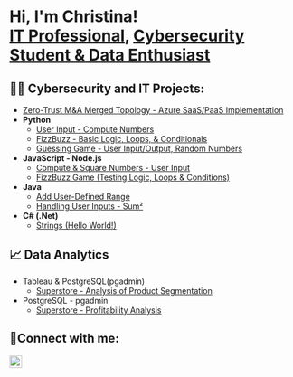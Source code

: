 <h1>Hi, I'm Christina! <br/><a href="https://www.linkedin.com/in/christinanjames/">IT Professional</a>, <a href="https://github.com/ChristinaJames1">Cybersecurity Student & Data Enthusiast</a>

<h2> 👩‍💻 Cybersecurity and IT Projects:</h2>

- [Zero-Trust M&A Merged Topology - Azure SaaS/PaaS Implementation](https://github.com/ChristinaJames1/Azure-Implementation)
- <b>Python</b>
  - [User Input - Compute Numbers](https://github.com/ChristinaJames1/Python-Compute-Numbers/blob/main/README.md)
  - [FizzBuzz - Basic Logic, Loops, & Conditionals](https://github.com/ChristinaJames1/Python-FizzBuzz/blob/main/README.md)
  - [Guessing Game - User Input/Output, Random Numbers](https://github.com/ChristinaJames1/Python---Numbers-Game/blob/main/README.md)
- <b>JavaScript - Node.js</b>
  - [Compute & Square Numbers - User Input ](https://github.com/ChristinaJames1/JavaScript---Compute-Numbers/blob/main/README.md)
  - [FizzBuzz Game (Testing Logic, Loops & Conditions)](https://github.com/ChristinaJames1/JavaScript-FizzBuzzGame/blob/main/README.md)
- <b>Java </b>
  - [Add User-Defined Range](https://github.com/ChristinaJames1/Java-ComputeSumRange)
  - [Handling User Inputs - Sum²](https://github.com/ChristinaJames1/Java--Compute-User-Defined-Range)
- <b>C# (.Net)</b>
  - [Strings (Hello World!)](https://github.com/ChristinaJames1/CSharp)

<h2>📈 Data Analytics</h2>

- Tableau & PostgreSQL(pgadmin)
    - [Superstore - Analysis of Product Segmentation](https://github.com/ChristinaJames1/Superstore-Product-Segment-Analysis)
- PostgreSQL - pgadmin
    - [Superstore - Profitability Analysis](https://github.com/ChristinaJames1/Superstore-Profitability-Analysis)


<h2> 🤳Connect with me:</h2>

[<img align="left" alt="ChristinaJames | LinkedIn" width="22px" src="https://i.imgur.com/U4ERkey.png" />][linkedin]


[LinkedIn]:https://linkedin.com/in/christinanjames


<!--
